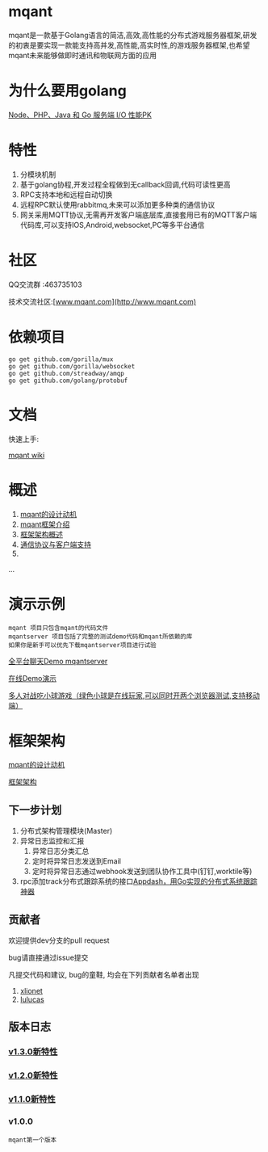 # mqant
mqant是一款基于Golang语言的简洁,高效,高性能的分布式游戏服务器框架,研发的初衷是要实现一款能支持高并发,高性能,高实时性,的游戏服务器框架,也希望mqant未来能够做即时通讯和物联网方面的应用

# 为什么要用golang

[Node、PHP、Java 和 Go 服务端 I/O 性能PK](http://blog.csdn.net/listen2you/article/details/72935679)


#	特性
1. 分模块机制
2. 基于golang协程,开发过程全程做到无callback回调,代码可读性更高
3. RPC支持本地和远程自动切换
4. 远程RPC默认使用rabbitmq,未来可以添加更多种类的通信协议
5. 网关采用MQTT协议,无需再开发客户端底层库,直接套用已有的MQTT客户端代码库,可以支持IOS,Android,websocket,PC等多平台通信

# 社区
QQ交流群 :463735103

技术交流社区:[www.mqant.com](http://www.mqant.com)

# 依赖项目

	go get github.com/gorilla/mux
	go get github.com/gorilla/websocket
	go get github.com/streadway/amqp
	go get github.com/golang/protobuf

#	文档

 快速上手:
 
 [mqant wiki](https://github.com/liangdas/mqant/wiki)
 
# 概述
 
1. [mqant的设计动机](https://github.com/liangdas/mqant/wiki/mqant%E7%9A%84%E8%AE%BE%E8%AE%A1%E5%8A%A8%E6%9C%BA)
2. [mqant框架介绍](https://github.com/liangdas/mqant/wiki/%E%AC%A2%E8%BF%8E%E4%BD%BF%E7%94%A8mqant)
3. [框架架构概述](https://github.com/liangdas/mqant/wiki/mqant%E6%A1%86%E6%9E%B6%E6%A6%82%E8%BF%B0)
4. [通信协议与客户端支持](https://github.com/liangdas/mqant/wiki/%E9%80%9A%E4%BF%A1%E5%8D%8F%E8%AE%AE%E4%B8%8E%E5%AE%A2%E6%88%B7%E7%AB%AF%E6%94%AF%E6%8C%81%E4%BB%8B%E7%BB%8D)
5. 
...

# 演示示例
	mqant 项目只包含mqant的代码文件
	mqantserver 项目包括了完整的测试demo代码和mqant所依赖的库
	如果你是新手可以优先下载mqantserver项目进行试验
	
 [全平台聊天Demo mqantserver](https://github.com/liangdas/mqantserver)
 
 [在线Demo演示](http://www.mqant.com/mqant/chat/)
 
 [多人对战吃小球游戏（绿色小球是在线玩家,可以同时开两个浏览器测试,支持移动端）](http://www.mqant.com/mqant/hitball/)
 
 
 

#	框架架构
[mqant的设计动机](https://github.com/liangdas/mqant/wiki/mqant%E7%9A%84%E8%AE%BE%E8%AE%A1%E5%8A%A8%E6%9C%BA)

[框架架构](https://github.com/liangdas/mqant/wiki/mqant%E6%A1%86%E6%9E%B6%E6%A6%82%E8%BF%B0)

## 下一步计划
1. 分布式架构管理模块(Master)
2. 异常日志监控和汇报
	1. 异常日志分类汇总
	2. 定时将异常日志发送到Email
	3. 定时将异常日志通过webhook发送到团队协作工具中(钉钉,worktile等)
3. rpc添加track分布式跟踪系统的接口[Appdash，用Go实现的分布式系统跟踪神器](http://tonybai.com/2015/06/17/appdash-distributed-systems-tracing-in-go/)

## 贡献者

欢迎提供dev分支的pull request

bug请直接通过issue提交

凡提交代码和建议, bug的童鞋, 均会在下列贡献者名单者出现

1. [xlionet](https://github.com/xlionet)
2. [lulucas](https://github.com/lulucas/mqant-UnityExample)



## 版本日志

### [v1.3.0新特性](https://github.com/liangdas/mqant/wiki/v1.3.0)

### [v1.2.0新特性](https://github.com/liangdas/mqant/wiki/v1.2.0)

### [v1.1.0新特性](https://github.com/liangdas/mqant/wiki/v1.1.0)

		
### v1.0.0

	mqant第一个版本
	
